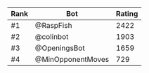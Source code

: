 Rank|Bot|Rating
---|---|---
#1|@RaspFish|2422
#2|@colinbot|1903
#3|@OpeningsBot|1659
#4|@MinOpponentMoves|729
